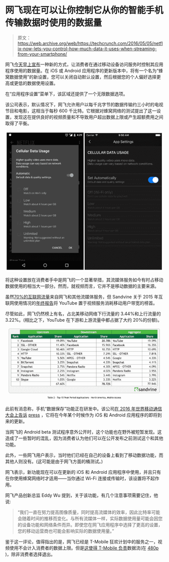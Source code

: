 # 网飞现在可以让你控制它从你的智能手机传输数据时使用的数据量

> 原文：<https://web.archive.org/web/https://techcrunch.com/2016/05/05/netflix-now-lets-you-control-how-much-data-it-uses-when-streaming-from-your-smartphone/>

网飞[今天早上宣布](https://web.archive.org/web/20230404012943/https://media.netflix.com/en/company-blog/netflix-introduces-new-cellular-data-controls-globally)一种新的方式，让消费者在通过移动设备访问服务时控制其应用程序使用的数据量。在 iOS 或 Android 应用程序的更新版本中，将有一个名为“蜂窝数据使用”的新设置，您可以关闭自动默认设置，然后根据您的个人偏好选择更高或更低的数据使用设置。

在“应用程序设置”菜单下，该区域还提供了一个无限数据选项。

该公司表示，默认情况下，网飞允许用户以每千兆字节的数据传输约三小时的电视节目和电影，这相当于每秒 600 千比特。它根据对蜂窝网络的测试提出了这一设置，发现这在提供良好的视频质量和不导致用户超出数据上限或产生超额费用之间取得了平衡。

![Screen-Shot-2016-05-03-at-12.44.33-PM](img/92e310cd9c73b85e9c80e24f940add39.png)

将这种设置放在消费者手中是网飞的一个显著举措，其流媒体服务如今有时占移动数据使用的相当大一部分。然而，就视频而言，它并不是移动数据的主要来源。

虽然[70%的互联网流量](https://web.archive.org/web/20230404012943/http://www.thewrap.com/netflix-youtube-amazon-hulu-streaming-services-70-percent-internet-data-usage/)来自网飞和其他流媒体服务，但 Sandvine 关于 2015 年互联网使用情况的[年终报告](https://web.archive.org/web/20230404012943/https://www.sandvine.com/trends/global-internet-phenomena/)将 YouTube 置于视频服务消耗移动用户带宽的榜首。

尽管如此，网飞仍然榜上有名，占北美移动网络下行流量的 3.44%和上行流量的 3.22%。(相比之下，YouTube 在下游和上游流量中都占据了大约 20%的份额)。

![Screen Shot 2016-05-05 at 11.47.35 AM](img/f1ffd1616f3d66939cfb16fece7937a9.png)

此前有消息称，手机“数据保存”功能正在研发中。该公司[在 2016 年世界移动通信大会上告诉](https://web.archive.org/web/20230404012943/http://www.gizmodo.com.au/2016/03/the-netflix-mobile-app-will-use-less-data-soon/) [press](https://web.archive.org/web/20230404012943/http://www.pocket-lint.com/news/136845-netflix-second-screen-and-mobile-data-limiter-coming-this-year-hdr-launch-show-revealed) ，它将在今年某个时候作为 iOS 和 Android 应用程序的即将到来的更新。

当网飞的 Android beta 测试程序意外公开时，这个功能也在野外被短暂发现。这造成了一些暂时的混乱，因为消费者认为他们可以在公开发布之前测试这个和其他功能。

此外，一些网飞用户表示，当时他们已经在自己的设备上看到了移动数据功能，而其他人则没有。(这可能是由于网飞方面的桶测试。)

网飞表示，新功能现在可以在更新的 iOS 和 Android 应用程序中使用，并且只有在你使用蜂窝网络时才适用——当你通过 Wi-Fi 连接或传输时，该设置将不起作用。

网飞产品创新总监 Eddy Wu 提到，关于该功能，有几个注意事项需要记住，他说:

> “我们一直在努力提高图像质量，同时提高流媒体的效率，因此比特率可能会随着时间的推移而变化。与所有流媒体一样，实际数据使用量可能会因您的设备功能和网络条件而异。即使您在网飞应用程序中选择了更高的设置，您的移动运营商也可能会影响实际的数据使用量。”

鉴于这一评论，值得指出的是，网飞已经是 T-Mobile 狂欢计划中的服务之一，视频使用不会计入消费者的数据上限。但是[这使得 T-Mobile 负责](https://web.archive.org/web/20230404012943/http://www.theverge.com/2016/1/19/10794288/netflix-t-mobile-binge-on-net-neutrality-zero-rating)数据流(在 [480p](https://web.archive.org/web/20230404012943/http://fortune.com/2015/11/11/tmobile-480p-video/) )，除非消费者选择退出。